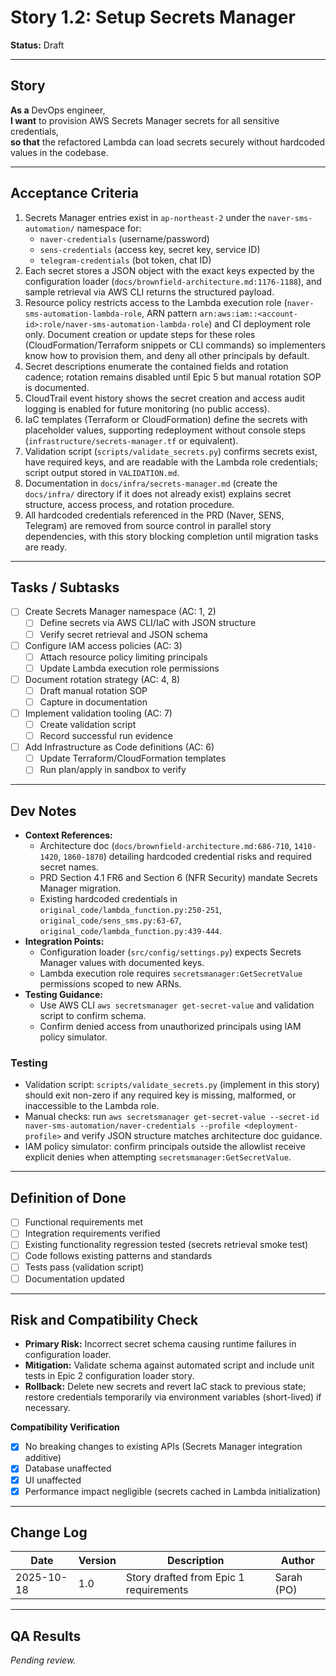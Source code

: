 # Story 1.2: Setup Secrets Manager

**Status:** Draft

---

## Story

**As a** DevOps engineer,  
**I want** to provision AWS Secrets Manager secrets for all sensitive credentials,  
**so that** the refactored Lambda can load secrets securely without hardcoded values in the codebase.

---

## Acceptance Criteria

1. Secrets Manager entries exist in `ap-northeast-2` under the `naver-sms-automation/` namespace for:
   - `naver-credentials` (username/password)
   - `sens-credentials` (access key, secret key, service ID)
   - `telegram-credentials` (bot token, chat ID)
2. Each secret stores a JSON object with the exact keys expected by the configuration loader (`docs/brownfield-architecture.md:1176-1188`), and sample retrieval via AWS CLI returns the structured payload.
3. Resource policy restricts access to the Lambda execution role (`naver-sms-automation-lambda-role`, ARN pattern `arn:aws:iam::<account-id>:role/naver-sms-automation-lambda-role`) and CI deployment role only. Document creation or update steps for these roles (CloudFormation/Terraform snippets or CLI commands) so implementers know how to provision them, and deny all other principals by default.
4. Secret descriptions enumerate the contained fields and rotation cadence; rotation remains disabled until Epic 5 but manual rotation SOP is documented.
5. CloudTrail event history shows the secret creation and access audit logging is enabled for future monitoring (no public access).
6. IaC templates (Terraform or CloudFormation) define the secrets with placeholder values, supporting redeployment without console steps (`infrastructure/secrets-manager.tf` or equivalent).
7. Validation script (`scripts/validate_secrets.py`) confirms secrets exist, have required keys, and are readable with the Lambda role credentials; script output stored in `VALIDATION.md`.
8. Documentation in `docs/infra/secrets-manager.md` (create the `docs/infra/` directory if it does not already exist) explains secret structure, access process, and rotation procedure.
9. All hardcoded credentials referenced in the PRD (Naver, SENS, Telegram) are removed from source control in parallel story dependencies, with this story blocking completion until migration tasks are ready.

---

## Tasks / Subtasks

- [ ] Create Secrets Manager namespace (AC: 1, 2)
  - [ ] Define secrets via AWS CLI/IaC with JSON structure
  - [ ] Verify secret retrieval and JSON schema
- [ ] Configure IAM access policies (AC: 3)
  - [ ] Attach resource policy limiting principals
  - [ ] Update Lambda execution role permissions
- [ ] Document rotation strategy (AC: 4, 8)
  - [ ] Draft manual rotation SOP
  - [ ] Capture in documentation
- [ ] Implement validation tooling (AC: 7)
  - [ ] Create validation script
  - [ ] Record successful run evidence
- [ ] Add Infrastructure as Code definitions (AC: 6)
  - [ ] Update Terraform/CloudFormation templates
  - [ ] Run plan/apply in sandbox to verify

---

## Dev Notes

- **Context References:**  
  - Architecture doc (`docs/brownfield-architecture.md:686-710`, `1410-1420`, `1860-1870`) detailing hardcoded credential risks and required secret names.  
  - PRD Section 4.1 FR6 and Section 6 (NFR Security) mandate Secrets Manager migration.  
  - Existing hardcoded credentials in `original_code/lambda_function.py:250-251`, `original_code/sens_sms.py:63-67`, `original_code/lambda_function.py:439-444`.
- **Integration Points:**  
  - Configuration loader (`src/config/settings.py`) expects Secrets Manager values with documented keys.  
  - Lambda execution role requires `secretsmanager:GetSecretValue` permissions scoped to new ARNs.
- **Testing Guidance:**  
  - Use AWS CLI `aws secretsmanager get-secret-value` and validation script to confirm schema.  
  - Confirm denied access from unauthorized principals using IAM policy simulator.

### Testing

- Validation script: `scripts/validate_secrets.py` (implement in this story) should exit non-zero if any required key is missing, malformed, or inaccessible to the Lambda role.
- Manual checks: run `aws secretsmanager get-secret-value --secret-id naver-sms-automation/naver-credentials --profile <deployment-profile>` and verify JSON structure matches architecture doc guidance.
- IAM policy simulator: confirm principals outside the allowlist receive explicit denies when attempting `secretsmanager:GetSecretValue`.

---

## Definition of Done

- [ ] Functional requirements met  
- [ ] Integration requirements verified  
- [ ] Existing functionality regression tested (secrets retrieval smoke test)  
- [ ] Code follows existing patterns and standards  
- [ ] Tests pass (validation script)  
- [ ] Documentation updated

---

## Risk and Compatibility Check

- **Primary Risk:** Incorrect secret schema causing runtime failures in configuration loader.
- **Mitigation:** Validate schema against automated script and include unit tests in Epic 2 configuration loader story.
- **Rollback:** Delete new secrets and revert IaC stack to previous state; restore credentials temporarily via environment variables (short-lived) if necessary.

**Compatibility Verification**
- [x] No breaking changes to existing APIs (Secrets Manager integration additive)
- [x] Database unaffected
- [x] UI unaffected
- [x] Performance impact negligible (secrets cached in Lambda initialization)

---

## Change Log

| Date | Version | Description | Author |
|------|---------|-------------|--------|
| 2025-10-18 | 1.0 | Story drafted from Epic 1 requirements | Sarah (PO) |

---

## QA Results

*Pending review.*
